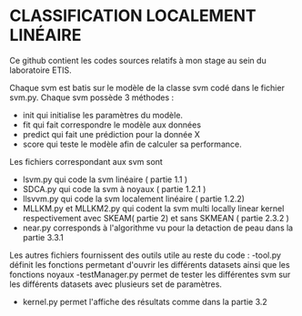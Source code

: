 # CLASSIFICATION LOCALEMENT  LINÉAIRE 
Ce github contient les codes sources relatifs à mon stage au sein du laboratoire ETIS. 

Chaque svm est batis sur le modèle de la classe svm codé dans le fichier svm.py. 
Chaque svm possède 3 méthodes :  

- init qui initialise les paramètres du modèle. 
- fit qui fait correspondre le modèle aux données
- predict qui fait une prédiction pour la donnée X
- score qui teste le modèle afin de calculer sa performance. 

Les fichiers correspondant aux svm sont 
- lsvm.py qui code la svm linéaire ( partie 1.1 )
- SDCA.py qui code la svm  à noyaux ( partie 1.2.1 )
- llsvvm.py qui code la svm localement linéaire ( partie 1.2.2) 
- MLLKM.py et MLLKM2.py qui codent la svm multi locally linear kernel respectivement avec SKEAM( partie 2) et sans SKMEAN ( partie 2.3.2 )
- near.py corresponds à l'algorithme vu pour la detaction de peau dans la partie 3.3.1


Les autres fichiers fournissent des outils utile au reste du code : 
-tool.py définit les fonctions permetant d'ouvrir les différents datasets ainsi que les fonctions noyaux
-testManager.py permet de tester les différentes svm sur les différents datasets avec plusieurs set de paramètres. 
- kernel.py permet l'affiche des résultats comme dans la partie 3.2 


